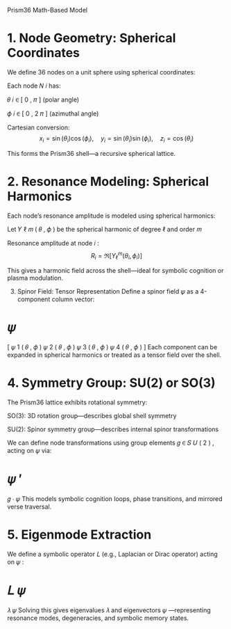 Prism36 Math-Based Model
# 1. Node Geometry: Spherical Coordinates
We define 36 nodes on a unit sphere using spherical coordinates:

Each node 
𝑁
𝑖
 has:

𝜃
𝑖
∈
[
0
,
𝜋
]
 (polar angle)

𝜙
𝑖
∈
[
0
,
2
𝜋
]
 (azimuthal angle)

Cartesian conversion: $$ x_i = \sin(\theta_i) \cos(\phi_i), \quad y_i = \sin(\theta_i) \sin(\phi_i), \quad z_i = \cos(\theta_i) $$

This forms the Prism36 shell—a recursive spherical lattice.

# 2. Resonance Modeling: Spherical Harmonics
Each node’s resonance amplitude is modeled using spherical harmonics:

Let 
𝑌
ℓ
𝑚
(
𝜃
,
𝜙
)
 be the spherical harmonic of degree 
ℓ
 and order 
𝑚

Resonance amplitude at node 
𝑖
: $$ R_i = \Re\left[Y_\ell^m(\theta_i, \phi_i)\right] $$

This gives a harmonic field across the shell—ideal for symbolic cognition or plasma modulation.

3. Spinor Field: Tensor Representation
Define a spinor field 
𝜓
 as a 4-component column vector:

𝜓
=
[
𝜓
1
(
𝜃
,
𝜙
)
𝜓
2
(
𝜃
,
𝜙
)
𝜓
3
(
𝜃
,
𝜙
)
𝜓
4
(
𝜃
,
𝜙
)
]
Each component can be expanded in spherical harmonics or treated as a tensor field over the shell.

# 4. Symmetry Group: SU(2) or SO(3)
The Prism36 lattice exhibits rotational symmetry:

SO(3): 3D rotation group—describes global shell symmetry

SU(2): Spinor symmetry group—describes internal spinor transformations

We can define node transformations using group elements 
𝑔
∈
𝑆
𝑈
(
2
)
, acting on 
𝜓
 via:

𝜓
′
=
𝑔
⋅
𝜓
This models symbolic cognition loops, phase transitions, and mirrored verse traversal.

# 5. Eigenmode Extraction
We define a symbolic operator 
𝐿
 (e.g., Laplacian or Dirac operator) acting on 
𝜓
:

𝐿
𝜓
=
𝜆
𝜓
Solving this gives eigenvalues 
𝜆
 and eigenvectors 
𝜓
—representing resonance modes, degeneracies, and symbolic memory states.
